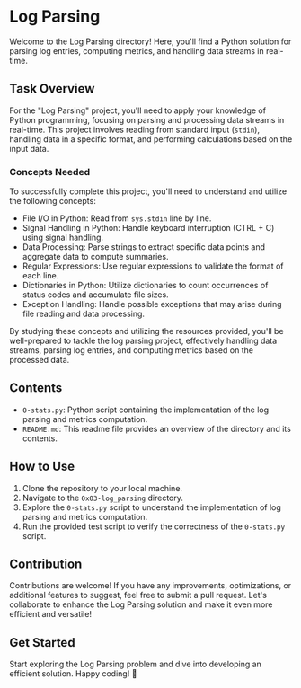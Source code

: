 # Log Parsing

Welcome to the Log Parsing directory! Here, you'll find a Python solution for parsing log entries, computing metrics, and handling data streams in real-time.

## Task Overview

For the "Log Parsing" project, you'll need to apply your knowledge of Python programming, focusing on parsing and processing data streams in real-time. This project involves reading from standard input (`stdin`), handling data in a specific format, and performing calculations based on the input data.

### Concepts Needed

To successfully complete this project, you'll need to understand and utilize the following concepts:

- File I/O in Python: Read from `sys.stdin` line by line.
- Signal Handling in Python: Handle keyboard interruption (CTRL + C) using signal handling.
- Data Processing: Parse strings to extract specific data points and aggregate data to compute summaries.
- Regular Expressions: Use regular expressions to validate the format of each line.
- Dictionaries in Python: Utilize dictionaries to count occurrences of status codes and accumulate file sizes.
- Exception Handling: Handle possible exceptions that may arise during file reading and data processing.

By studying these concepts and utilizing the resources provided, you'll be well-prepared to tackle the log parsing project, effectively handling data streams, parsing log entries, and computing metrics based on the processed data.

## Contents

- `0-stats.py`: Python script containing the implementation of the log parsing and metrics computation.
- `README.md`: This readme file provides an overview of the directory and its contents.

## How to Use

1. Clone the repository to your local machine.
2. Navigate to the `0x03-log_parsing` directory.
3. Explore the `0-stats.py` script to understand the implementation of log parsing and metrics computation.
4. Run the provided test script to verify the correctness of the `0-stats.py` script.

## Contribution

Contributions are welcome! If you have any improvements, optimizations, or additional features to suggest, feel free to submit a pull request. Let's collaborate to enhance the Log Parsing solution and make it even more efficient and versatile!

## Get Started

Start exploring the Log Parsing problem and dive into developing an efficient solution. Happy coding! 🌟
